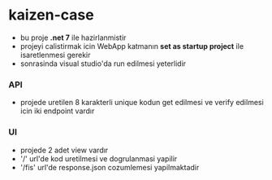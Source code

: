 # kaizen-case

- bu proje **.net 7** ile hazirlanmistir
- projeyi calistirmak icin WebApp katmanın **set as startup project** ile isaretlenmesi gerekir
- sonrasinda visual studio'da run edilmesi yeterlidir

### API
- projede uretilen 8 karakterli unique kodun get edilmesi ve verify edilmesi icin iki endpoint vardır

### UI
- projede 2 adet view vardır
- '/' url'de kod uretilmesi ve dogrulanmasi yapilir
- '/fis' url'de response.json cozumlemesi yapilmaktadir
